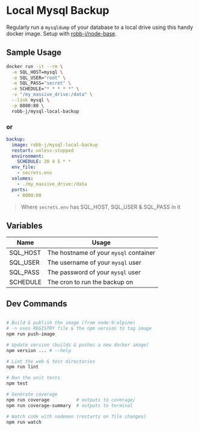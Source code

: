 # Local Mysql Backup

Regularly run a `mysqldump` of your database to a local drive using this handy docker image.
Setup with [robb-j/node-base](https://github.com/robb-j/node-base/).

## Sample Usage

```bash
docker run -it --rm \
  -e SQL_HOST=mysql \
  -e SQL_USER="root" \
  -e SQL_PASS="secret" \
  -e SCHEDULE="* * * * *" \
  -v "/my_massive_drive:/data" \
  --link mysql \
  -p 8080:80 \
  robb-j/mysql-local-backup
```

### or

```yml
backup:
  image: robb-j/mysql-local-backup
  restart: unless-stopped
  environment:
    SCHEDULE: 20 4 5 * *
  env_file:
    - secrets.env
  volumes:
    - ./my_massive_drive:/data
  ports:
    - 8080:80
```

> Where `secrets.env` has SQL_HOST, SQL_USER & SQL_PASS in it

## Variables

| Name | Usage |
| ---- | ----- |
| SQL_HOST | The hostname of your `mysql` container |
| SQL_USER | The username of your `mysql` user |
| SQL_PASS | The password of your `mysql` user |
| SCHEDULE | The cron to run the backup on  |

## Dev Commands

```bash

# Build & publish the image (from node-9:alpine)
# -> uses REGISTRY file & the npm version to tag image
npm run push-image

# Update version (builds & pushes a new docker image)
npm version ... # --help

# Lint the web & test directories
npm run lint

# Run the unit tests
npm test

# Generate coverage
npm run coverage          # outputs to coverage/
npm run coverage-summary  # outputs to terminal

# Watch code with nodemon (restarts on file changes)
npm run watch

```
